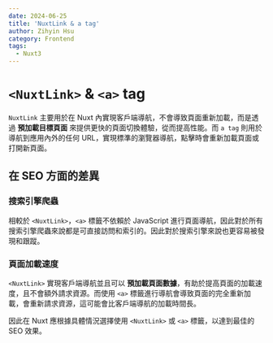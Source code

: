 ```yaml
---
date: 2024-06-25
title: 'NuxtLink & a tag'
author: Zihyin Hsu
category: Frontend
tags:
  - Nuxt3
---
```


# `<NuxtLink>` & `<a>` tag

`NuxtLink` 主要用於在 Nuxt 內實現客戶端導航，不會導致頁面重新加載，而是透過 **預加載目標頁面** 來提供更快的頁面切換體驗，從而提高性能。而 `a tag` 則用於導航到應用內外的任何 URL，實現標準的瀏覽器導航，點擊時會重新加載頁面或打開新頁面。

## 在 SEO 方面的差異

### 搜索引擎爬蟲

相較於 `<NuxtLink>`，`<a>` 標籤不依賴於 JavaScript 進行頁面導航，因此對於所有搜索引擎爬蟲來說都是可直接訪問和索引的。因此對於搜索引擎來說也更容易被發現和跟蹤。

### 頁面加載速度

`<NuxtLink>` 實現客戶端導航並且可以 **預加載頁面數據**，有助於提高頁面的加載速度，且不會額外請求資源。而使用 `<a>` 標籤進行導航會導致頁面的完全重新加載，會重新請求資源，這可能會比客戶端導航的加載時間長。

因此在 Nuxt 應根據具體情況選擇使用 `<NuxtLink>` 或 `<a>` 標籤，以達到最佳的 SEO 效果。
